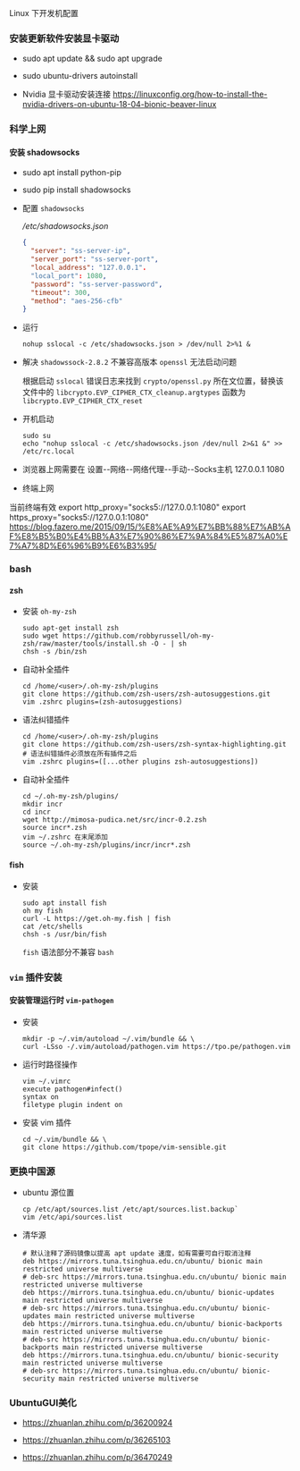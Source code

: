 Linux 下开发机配置

### 安装更新软件安装显卡驱动

* sudo apt update && sudo apt upgrade

* sudo ubuntu-drivers autoinstall

* Nvidia 显卡驱动安装连接 https://linuxconfig.org/how-to-install-the-nvidia-drivers-on-ubuntu-18-04-bionic-beaver-linux

### 科学上网

#### 安装 shadowsocks


* sudo apt install python-pip

* sudo pip install shadowsocks

* 配置 `shadowsocks`
  
  */etc/shadowsocks.json*
  
  ```json
  {
  	"server": "ss-server-ip",
	"server_port": "ss-server-port",
	"local_address": "127.0.0.1".
	"local_port": 1080,
	"password": "ss-server-password",
	"timeout": 300,
	"method": "aes-256-cfb"
  }
  ```
* 运行
	
  `nohup sslocal -c /etc/shadowsocks.json > /dev/null 2>%1 &`

* 解决 `shadowssock-2.8.2` 不兼容高版本 `openssl` 无法启动问题

  根据启动 `sslocal` 错误日志来找到 `crypto/openssl.py` 所在文位置，替换该文件中的
  `libcrypto.EVP_CIPHER_CTX_cleanup.argtypes` 函数为 `libcrypto.EVP_CIPHER_CTX_reset`

* 开机启动

  ```shell
  sudo su
  echo "nohup sslocal -c /etc/shadowsocks.json /dev/null 2>&1 &" >> /etc/rc.local
  ```

* 浏览器上网需要在 设置--网络--网络代理--手动--Socks主机 127.0.0.1 1080

* 终端上网
 
 当前终端有效
  export http_proxy="socks5://127.0.0.1:1080"
  export https_proxy="socks5://127.0.0.1:1080"
  https://blog.fazero.me/2015/09/15/%E8%AE%A9%E7%BB%88%E7%AB%AF%E8%B5%B0%E4%BB%A3%E7%90%86%E7%9A%84%E5%87%A0%E7%A7%8D%E6%96%B9%E6%B3%95/

### bash

#### zsh 

* 安装 `oh-my-zsh`

  ```shell
  sudo apt-get install zsh
  sudo wget https://github.com/robbyrussell/oh-my-zsh/raw/master/tools/install.sh -O - | sh
  chsh -s /bin/zsh
  ```

* 自动补全插件

  ```shell
  cd /home/<user>/.oh-my-zsh/plugins
  git clone https://github.com/zsh-users/zsh-autosuggestions.git
  vim .zshrc plugins=(zsh-autosuggestions)
  ```

* 语法纠错插件

  ```shell
  cd /home/<user>/.oh-my-zsh/plugins
  git clone https://github.com/zsh-users/zsh-syntax-highlighting.git
  # 语法纠错插件必须放在所有插件之后
  vim .zshrc plugins=([...other plugins zsh-autosuggestions])
  ```

* 自动补全插件

  ```shell
  cd ~/.oh-my-zsh/plugins/
  mkdir incr
  cd incr
  wget http://mimosa-pudica.net/src/incr-0.2.zsh
  source incr*.zsh
  vim ~/.zshrc 在末尾添加
  source ~/.oh-my-zsh/plugins/incr/incr*.zsh
  ```

#### fish

* 安装

  ```shell
  sudo apt install fish
  oh my fish
  curl -L https://get.oh-my.fish | fish
  cat /etc/shells
  chsh -s /usr/bin/fish
  ```

  `fish` 语法部分不兼容 `bash`
### `vim` 插件安装

#### 安装管理运行时 `vim-pathogen`

* 安装
  
  ```shell
  mkdir -p ~/.vim/autoload ~/.vim/bundle && \
  curl -LSso -/.vim/autoload/pathogen.vim https://tpo.pe/pathogen.vim
  ```
* 运行时路径操作
  
  ```shell
  vim ~/.vimrc
  execute pathogen#infect()
  syntax on
  filetype plugin indent on
  ```
* 安装 vim 插件

  ```shell
  cd ~/.vim/bundle && \
  git clone https://github.com/tpope/vim-sensible.git
  ```


### 更换中国源

* ubuntu 源位置

  ```shell
  cp /etc/apt/sources.list /etc/apt/sources.list.backup`
  vim /etc/api/sources.list
  ```

* 清华源

  ```text
  # 默认注释了源码镜像以提高 apt update 速度，如有需要可自行取消注释
  deb https://mirrors.tuna.tsinghua.edu.cn/ubuntu/ bionic main restricted universe multiverse
  # deb-src https://mirrors.tuna.tsinghua.edu.cn/ubuntu/ bionic main restricted universe multiverse
  deb https://mirrors.tuna.tsinghua.edu.cn/ubuntu/ bionic-updates main restricted universe multiverse
  # deb-src https://mirrors.tuna.tsinghua.edu.cn/ubuntu/ bionic-updates main restricted universe multiverse
  deb https://mirrors.tuna.tsinghua.edu.cn/ubuntu/ bionic-backports main restricted universe multiverse
  # deb-src https://mirrors.tuna.tsinghua.edu.cn/ubuntu/ bionic-backports main restricted universe multiverse
  deb https://mirrors.tuna.tsinghua.edu.cn/ubuntu/ bionic-security main restricted universe multiverse
  # deb-src https://mirrors.tuna.tsinghua.edu.cn/ubuntu/ bionic-security main restricted universe multiverse
  ```

### UbuntuGUI美化

* https://zhuanlan.zhihu.com/p/36200924

* https://zhuanlan.zhihu.com/p/36265103

* https://zhuanlan.zhihu.com/p/36470249

